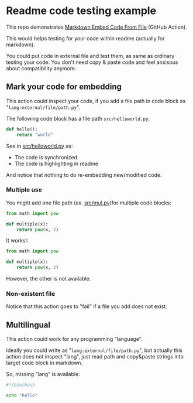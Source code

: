 # Readme code testing example

This repo demonstrates [Markdown Embed Code From File](https://github.com/marketplace/actions/markdown-embed-code-from-file) (GitHub Action).


This would helps testing for your code within readme (actually for markdown).


You could put code in external file and test them, as same as ordinary testing your code. You don't need copy & paste code and feel anxisous about compatibility anymore.


## Mark your code for embedding

This action could inspect your code, if you add a file path in code block as "`lang:external/file/path.py`".


The following code block has a file path `src/helloworld.py`:


```python:src/helloworld.py
def hello():
    return "world"
```

See in [src/helloworld.py]() as:


* The code is synchronized.
* The code is highlighting in readme

And notice that nothing to do re-embedding new/modified code.


### Multiple use

You might add one file path (ex. [src/mul.py]())for multiple code blocks:


```py:src/mul.py
from math import pow

def multiple(x):
    return pow(x, 2)
```

It works!:


```py:src/mul.py
from math import pow

def multiple(x):
    return pow(x, 2)
```

However, the other is not available.


### Non-existent file

Notice that this action goes to "fail" if a file you add does not exist.


## Multilingual

This action could work for any programming "language".


Ideally you could write as "`lang:external/file/path.py`", but actually this action does not inspect "lang", just read path and copy&paste strings into target code block in markdown.


So, missing "lang" is available:


```:src/helloworld.sh
#!/bin/bash

echo "hello"
```

